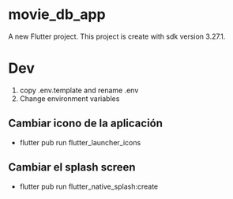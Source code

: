 # movie_db_app

A new Flutter project. This project is create with sdk version 3.27.1.


# Dev
1. copy .env.template and rename .env
2. Change environment variables


## Cambiar icono de la aplicación

- flutter pub run flutter_launcher_icons

## Cambiar el splash screen

- flutter pub run flutter_native_splash:create